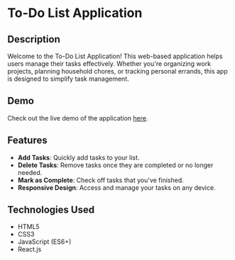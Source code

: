 # To-Do List Application

## Description

Welcome to the To-Do List Application! This web-based application helps users manage their tasks effectively. Whether you're organizing work projects, planning household chores, or tracking personal errands, this app is designed to simplify task management.

## Demo
Check out the live demo of the application [here](https://666c629940f54e7b5e20a226--stirring-croquembouche-60da52.netlify.app/).

## Features

- **Add Tasks**: Quickly add tasks to your list.
- **Delete Tasks**: Remove tasks once they are completed or no longer needed.
- **Mark as Complete**: Check off tasks that you've finished.
- **Responsive Design**: Access and manage your tasks on any device.

## Technologies Used

- HTML5
- CSS3
- JavaScript (ES6+)
- React.js


